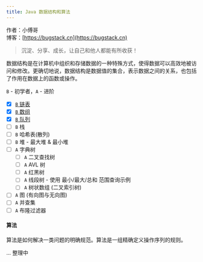 ```yaml
---
title: Java 数据结构和算法
---
```


作者：小傅哥
<br/>博客：[https://bugstack.cn](https://bugstack.cn)

>沉淀、分享、成长，让自己和他人都能有所收获！

数据结构是在计算机中组织和存储数据的一种特殊方式，使得数据可以高效地被访问和修改。更确切地说，数据结构是数据值的集合，表示数据之间的关系，也包括了作用在数据上的函数或操作。

`B` - 初学者，`A` - 进阶

- [x] [`B` 链表](https://bugstack.cn/md/algorithm/data-structures/2022-07-22-linked-list.html)
- [x] [`B` 数组](https://bugstack.cn/md/algorithm/data-structures/2022-07-30-array-list.html)
- [x] [`B` 队列](https://bugstack.cn/md/algorithm/data-structures/2022-08-06-queue.html)
- [ ] `B` 栈
- [ ] `B` 哈希表(散列)
- [ ] `B` 堆 - 最大堆 & 最小堆
- [ ] `A` 字典树
    - [ ] `A` 二叉查找树
    - [ ] `A` AVL 树
    - [ ] `A` 红黑树
    - [ ] `A` 线段树 - 使用 最小/最大/总和 范围查询示例
    - [ ] `A` 树状数组 (二叉索引树)
- [ ] `A` 图 (有向图与无向图)
- [ ] `A` 并查集
- [ ] `A` 布隆过滤器

#### 算法

算法是如何解决一类问题的明确规范。算法是一组精确定义操作序列的规则。

... 整理中